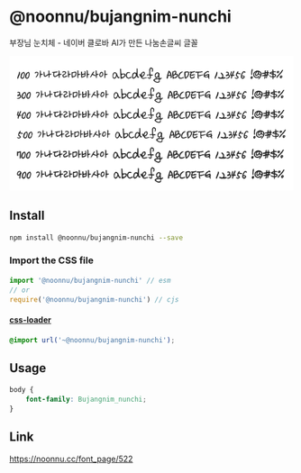 # @noonnu/bujangnim-nunchi

부장님 눈치체 - 네이버 클로바 AI가 만든 나눔손글씨 글꼴

![example](./example.png)

## Install

```bash
npm install @noonnu/bujangnim-nunchi --save
```

### Import the CSS file

```js
import '@noonnu/bujangnim-nunchi' // esm
// or
require('@noonnu/bujangnim-nunchi') // cjs
```

#### [css-loader](https://github.com/webpack-contrib/css-loader)

```css
@import url('~@noonnu/bujangnim-nunchi');
```

## Usage

```css
body {
    font-family: Bujangnim_nunchi;
}
```

## Link

https://noonnu.cc/font_page/522
